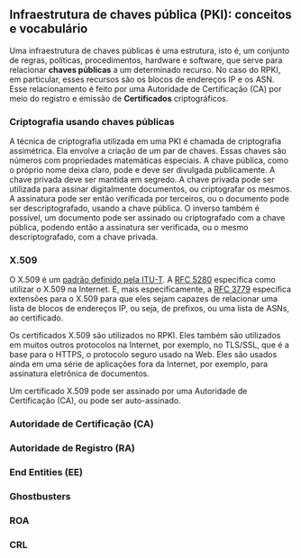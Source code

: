 ## Infraestrutura de chaves pública (PKI): conceitos e vocabulário

Uma infraestrutura de chaves públicas é uma estrutura, isto é, um conjunto de regras, políticas, procedimentos, hardware e software, que serve para relacionar **chaves públicas** a um determinado recurso. No caso do RPKI, em particular, esses recursos são os blocos de endereços IP e os ASN. Esse relacionamento é feito por uma Autoridade de Certificação (CA) por meio do registro e emissão de **Certificados** criptográficos. 

### Criptografia usando chaves públicas

A técnica de criptografia utilizada em uma PKI é chamada de criptografia assimétrica. Ela envolve a criação de um par de chaves. Essas chaves são números com propriedades matemáticas especiais. A chave pública, como o próprio nome deixa claro, pode e deve ser divulgada publicamente. A chave privada deve ser mantida em segredo. A chave privada pode ser utilizada para assinar digitalmente documentos, ou criptografar os mesmos. A assinatura pode ser então verificada por terceiros, ou o documento pode ser descriptografado, usando a chave pública. O inverso também é possível, um documento pode ser assinado ou criptografado com a chave pública, podendo então a assinatura ser verificada, ou o mesmo descriptografado, com a chave privada.

### X.509

O X.509 é um [padrão definido pela ITU-T](https://www.itu.int/ITU-T/recommendations/rec.aspx?rec=X.509). A [RFC 5280](https://tools.ietf.org/html/rfc5280) especifica como utilizar o X.509 na Internet. E, mais especificamente, a [RFC 3779](https://tools.ietf.org/html/rfc3779) especifica extensões para o X.509 para que eles sejam capazes de relacionar uma lista de blocos de endereços IP, ou seja, de prefixos, ou uma lista de ASNs, ao certificado.

Os certificados X.509 são utilizados no RPKI. Eles também são utilizados em muitos outros protocolos na Internet, por exemplo, no TLS/SSL, que é a base para o HTTPS, o protocolo seguro usado na Web. Eles são usados ainda em uma série de aplicações fora da Internet, por exemplo, para assinatura eletrônica de documentos.

Um certificado X.509 pode ser assinado por uma Autoridade de Certificação (CA), ou pode ser auto-assinado.


### Autoridade de Certificação (CA)

### Autoridade de Registro (RA)

### End Entities (EE)

### Ghostbusters

### ROA

### CRL




